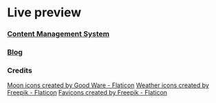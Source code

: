 # Live preview
### [Content Management System](https://blogcms-twentysixhugs.netlify.app/)
### [Blog](https://blogclient-twentysixhugs.netlify.app/)

### Credits

<a href="https://www.flaticon.com/free-icons/moon" title="moon icons">Moon icons created by Good Ware - Flaticon</a>
<a href="https://www.flaticon.com/free-icons/weather" title="weather icons">Weather icons created by Freepik - Flaticon</a>
<a href="https://www.flaticon.com/free-icons/blog" title="blog icons">Favicons created by Freepik - Flaticon</a>
